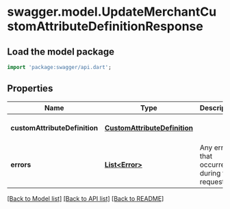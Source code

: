 # swagger.model.UpdateMerchantCustomAttributeDefinitionResponse

## Load the model package
```dart
import 'package:swagger/api.dart';
```

## Properties
Name | Type | Description | Notes
------------ | ------------- | ------------- | -------------
**customAttributeDefinition** | [**CustomAttributeDefinition**](CustomAttributeDefinition.md) |  | [optional] [default to null]
**errors** | [**List&lt;Error&gt;**](Error.md) | Any errors that occurred during the request. | [optional] [default to []]

[[Back to Model list]](../README.md#documentation-for-models) [[Back to API list]](../README.md#documentation-for-api-endpoints) [[Back to README]](../README.md)

